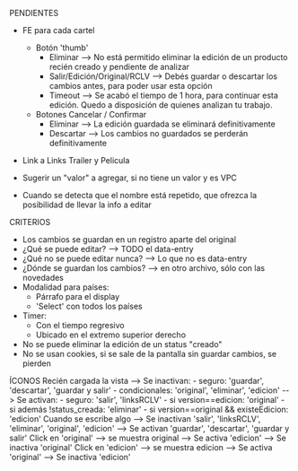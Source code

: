PENDIENTES
- FE para cada cartel
	- Botón 'thumb'
		- Eliminar	--> No está permitido eliminar la edición de un producto recién creado y pendiente de analizar
		- Salir/Edición/Original/RCLV --> Debés guardar o descartar los cambios antes, para poder usar esta opción
		- Timeout	--> Se acabó el tiempo de 1 hora, para continuar esta edición. Quedo a disposición de quienes analizan tu trabajo.
	- Botones Cancelar / Confirmar
		- Eliminar	--> La edición guardada se eliminará definitivamente
		- Descartar	--> Los cambios no guardados se perderán definitivamente
- Link a Links Trailer y Pelicula

- Sugerir un "valor" a agregar, si no tiene un valor y es VPC
- Cuando se detecta que el nombre está repetido, que ofrezca la posibilidad de llevar la info a editar

CRITERIOS
- Los cambios se guardan en un registro aparte del original
- ¿Qué se puede editar? --> TODO el data-entry
- ¿Qué no se puede editar nunca? --> Lo que no es data-entry
- ¿Dónde se guardan los cambios? --> en otro archivo, sólo con las novedades
- Modalidad para países: 
	- Párrafo para el display
	- 'Select' con todos los países
- Timer:
	- Con el tiempo regresivo
	- Ubicado en el extremo superior derecho
- No se puede eliminar la edición de un status "creado"
- No se usan cookies, si se sale de la pantalla sin guardar cambios, se pierden

ÍCONOS
Recién cargada la vista
	--> Se inactivan:
			- seguro: 'guardar', 'descartar', 'guardar y salir'
			- condicionales: 'original', 'eliminar', 'edicion'
	--> Se activan:
			- seguro: 'salir', 'linksRCLV'
			- si version==edicion: 'original'
				- si además !status_creada:  'eliminar'
			- si version==original && existeEdicion: 'edicion'
Cuando se escribe algo
	--> Se inactivan 'salir', 'linksRCLV', 'eliminar', 'original', 'edicion'
	--> Se activan 'guardar', 'descartar', 'guardar y salir'
Click en 'original' --> se muestra original
	--> Se activa 'edicion'
	--> Se inactiva 'original'
Click en 'edicion' --> se muestra edicion
	--> Se activa 'original'
	--> Se inactiva 'edicion'
